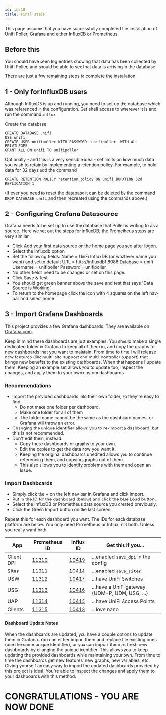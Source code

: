```yaml
---
id: ins10
title: Final steps
---
```


This page assume that you have successfully completed the installation of Unifi Poller, Grafana and either InfluxDB or Prometheus.

## Before this

You should have seen log entries showing that data has been collected by Unifi Poller, and should be able to see that data is arriving in the database.

There are just a few remaining steps to complete the installation

## 1 - Only for InfluxDB users

Although InfluxDB is up and running, you need to set up the database which was referenced in the configuration. Get shell access to wherever it is and run the command `influx`

Create the database:
```
CREATE DATABASE unifi
USE unifi
CREATE USER unifipoller WITH PASSWORD 'unifipoller' WITH ALL PRIVILEGES
GRANT ALL ON unifi TO unifipoller
```

Optionally - and this is a very sensible idea - set limits on how much data you wish to retain by implementing a retention policy. For example, to hold data for 32 days add the command
```
CREATE RETENTION POLICY retention_policy ON unifi DURATION 32d REPLICATION 1
```

(If ever you need to reset the database it can be deleted by the command `DROP DATABASE unifi` and then recreated using the commands above.)


## 2 - Configuring Grafana Datasource

Grafana needs to be set up to use the database that Poller is writing to as a source. Here we set out the steps for InfluxDB; the Prometheus steps are very similar

- Click Add your first data source on the home page you see after logon.
- Select the influxdb option
- Set the following fields:
        Name = UniFi InfluxDB (or whatever name you want) and set to default
        URL = http://influxdb1:8086
        Database = unifi
        Username = unifipoller
        Password = unifipoller
- No other fields need to be changed or set on this page.
- Click Save & Test
- You should get green banner above the save and test that says 'Data Source is Working'
- To return to the homepage click the icon with 4 squares on the left nav-bar and select home

## 3 - Import Grafana Dashboards

This project provides a few Grafana dashboards. They are available on [Grafana.com](https://grafana.com/grafana/dashboards).

Keep in mind these dashboards are just examples. You should make a single dedicated folder in Grafana to keep all of them in, and copy the graphs to new dashboards that you want to maintain. From time to time I will release new features (like multi-site support and multi-controller support) that brings new benefits to the existing dashboards. When that happens I update them. Keeping an example set allows you to update too, inspect the changes, and apply them to your own custom dashboards.

### Recommendations

- Import the provided dashboards into their own folder, so they're easy to find.
    + Do not make one folder per dashboard.
    + Make one folder for all of them.
    + The folder name cannot be the same as the dashboard names, or Grafana will throw an error.
- Changing the unique identifier allows you to re-import a dashboard, but this is not recommended.
- Don't edit them, instead:
    + Copy these dashboards or graphs to your own.
    + Edit the copies to get the data how you want it.
    + Keeping the original dashboards unedited allows you to continue referencing them, and copying graphs out of them.
    + This also allows you to identify problems with them and open an Issue.

### Import Dashboards

- Simply click the + on the left nav bar in Grafana and click Import.
- Put in the ID for the dashboard (below) and click the blue Load button.
- Select the InfluxDB or Prometheus data source you created previously.
- Click the Green Import button on the last screen.

Repeat this for each dashboard you want. The IDs for each database platform are below. You only need Prometheus or Influx, not both. Unless you really want both.

| App |	Prometheus ID |	Influx ID |	Get this if you... |
| --- | ------------- | --------- | ------------------ |
Client DPI |  [11310](https://grafana.com/grafana/dashboards/11310)	| [10419](https://grafana.com/grafana/dashboards/10419) |	...enabled `save_dpi` in the config
Sites      |	[11311](https://grafana.com/grafana/dashboards/11311) |	[10414](https://grafana.com/grafana/dashboards/10414) |	...enabled `save_sites`
USW        |	[11312](https://grafana.com/grafana/dashboards/11312) |	[10417](https://grafana.com/grafana/dashboards/10417) |	...have UniFi Switches
USG        |	[11313](https://grafana.com/grafana/dashboards/11313) |	[10416](https://grafana.com/grafana/dashboards/10416) |	...have a UniFi gateway (UDM-P, UDM, USG, ...)
UAP        |	[11314](https://grafana.com/grafana/dashboards/11314) |	[10415](https://grafana.com/grafana/dashboards/10416) |	...have UniFi Access Points
Clients    |	[11315](https://grafana.com/grafana/dashboards/11315) |	[10418](https://grafana.com/grafana/dashboards/10418) |	...love nano


#### Dashboard Update Notes

When the dashboards are updated, you have a couple options to update them in Grafana. You can either import them and replace the existing ones (use the same unique identifier), or you can import them as fresh new dashboards by changing the unique identifier. This allows you to keep updating the provided dashboards while maintaining your own. From time to time the dashboards get new features, new graphs, new variables, etc. Giving yourself an easy way to import the updated dashboards provided by this project is ideal. You're able to inspect the changes and apply them to your dashboards with this method.

# CONGRATULATIONS - YOU ARE NOW DONE
